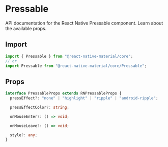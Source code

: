 # Pressable

API documentation for the React Native Pressable component. Learn about the available props.

## Import
 
```js
import { Pressable } from "@react-native-material/core";
// or
import Pressable from "@react-native-material/core/Pressable";
```

## Props

```ts
interface PressableProps extends RNPressableProps {
  pressEffect?: "none" | "highlight" | "ripple" | "android-ripple";

  pressEffectColor?: string;

  onMouseEnter?: () => void;

  onMouseLeave?: () => void;

  style?: any;
}

```
